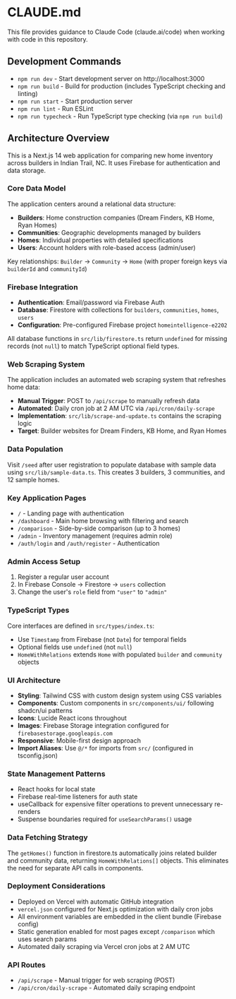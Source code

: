 # CLAUDE.md

This file provides guidance to Claude Code (claude.ai/code) when working with code in this repository.

## Development Commands

- `npm run dev` - Start development server on http://localhost:3000
- `npm run build` - Build for production (includes TypeScript checking and linting)
- `npm run start` - Start production server
- `npm run lint` - Run ESLint
- `npm run typecheck` - Run TypeScript type checking (via `npm run build`)

## Architecture Overview

This is a Next.js 14 web application for comparing new home inventory across builders in Indian Trail, NC. It uses Firebase for authentication and data storage.

### Core Data Model

The application centers around a relational data structure:

- **Builders**: Home construction companies (Dream Finders, KB Home, Ryan Homes)
- **Communities**: Geographic developments managed by builders
- **Homes**: Individual properties with detailed specifications
- **Users**: Account holders with role-based access (admin/user)

Key relationships: `Builder` → `Community` → `Home` (with proper foreign keys via `builderId` and `communityId`)

### Firebase Integration

- **Authentication**: Email/password via Firebase Auth
- **Database**: Firestore with collections for `builders`, `communities`, `homes`, `users`
- **Configuration**: Pre-configured Firebase project `homeintelligence-e2202`

All database functions in `src/lib/firestore.ts` return `undefined` for missing records (not `null`) to match TypeScript optional field types.

### Web Scraping System

The application includes an automated web scraping system that refreshes home data:

- **Manual Trigger**: POST to `/api/scrape` to manually refresh data
- **Automated**: Daily cron job at 2 AM UTC via `/api/cron/daily-scrape`
- **Implementation**: `src/lib/scrape-and-update.ts` contains the scraping logic
- **Target**: Builder websites for Dream Finders, KB Home, and Ryan Homes

### Data Population

Visit `/seed` after user registration to populate database with sample data using `src/lib/sample-data.ts`. This creates 3 builders, 3 communities, and 12 sample homes.

### Key Application Pages

- `/` - Landing page with authentication
- `/dashboard` - Main home browsing with filtering and search
- `/comparison` - Side-by-side comparison (up to 3 homes) 
- `/admin` - Inventory management (requires admin role)
- `/auth/login` and `/auth/register` - Authentication

### Admin Access Setup

1. Register a regular user account
2. In Firebase Console → Firestore → `users` collection
3. Change the user's `role` field from `"user"` to `"admin"`

### TypeScript Types

Core interfaces are defined in `src/types/index.ts`:
- Use `Timestamp` from Firebase (not `Date`) for temporal fields
- Optional fields use `undefined` (not `null`)
- `HomeWithRelations` extends `Home` with populated `builder` and `community` objects

### UI Architecture

- **Styling**: Tailwind CSS with custom design system using CSS variables
- **Components**: Custom components in `src/components/ui/` following shadcn/ui patterns
- **Icons**: Lucide React icons throughout
- **Images**: Firebase Storage integration configured for `firebasestorage.googleapis.com`
- **Responsive**: Mobile-first design approach
- **Import Aliases**: Use `@/*` for imports from `src/` (configured in tsconfig.json)

### State Management Patterns

- React hooks for local state
- Firebase real-time listeners for auth state
- useCallback for expensive filter operations to prevent unnecessary re-renders
- Suspense boundaries required for `useSearchParams()` usage

### Data Fetching Strategy

The `getHomes()` function in firestore.ts automatically joins related builder and community data, returning `HomeWithRelations[]` objects. This eliminates the need for separate API calls in components.

### Deployment Considerations

- Deployed on Vercel with automatic GitHub integration
- `vercel.json` configured for Next.js optimization with daily cron jobs
- All environment variables are embedded in the client bundle (Firebase config)
- Static generation enabled for most pages except `/comparison` which uses search params
- Automated daily scraping via Vercel cron jobs at 2 AM UTC

### API Routes

- `/api/scrape` - Manual trigger for web scraping (POST)
- `/api/cron/daily-scrape` - Automated daily scraping endpoint